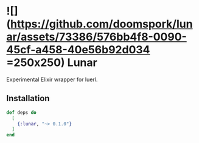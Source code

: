# ![](https://github.com/doomspork/lunar/assets/73386/576bb4f8-0090-45cf-a458-40e56b92d034 =250x250) Lunar 

Experimental Elixir wrapper for luerl. 

## Installation

<!-- {x-release-please-start-version} -->
```elixir
def deps do
  [
    {:lunar, "~> 0.1.0"}
  ]
end
```
<!-- {x-release-please-end} -->
